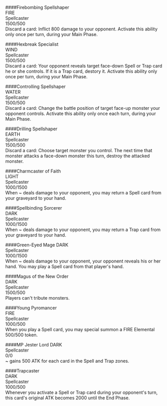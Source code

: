 ####Firebombing Spellshaper  
FIRE  
Spellcaster  
1500/500  
Discard a card: Inflict 800 damage to your opponent. Activate this ability only once per turn, during your Main Phase.

####Hexbreak Specialist  
WIND  
Spellcaster  
1500/500  
Discard a card: Your opponent reveals target face-down Spell or Trap card he or she controls. If it is a Trap card, destory it. Activate this ability only once per turn, during your Main Phase.

####Controlling Spellshaper  
WATER  
Spellcaster  
1500/500  
Discard a card: Change the battle position of target face-up monster your opponent controls. Activate this ability only once each turn, during your Main Phase.

####Drilling Spellshaper  
EARTH  
Spellcaster  
1500/500  
Discard a card: Choose target monster you control. The next time that monster attacks a face-down monster this turn, destroy the attacked monster.

####Charmcaster of Faith  
LIGHT  
Spellcaster  
1000/1500  
When ~ deals damage to your opponent, you may return a Spell card from your graveyard to your hand.

####Spellbinding Sorcerer  
DARK  
Spellcaster  
1000/1500  
When ~ deals damage to your opponent, you may return a Trap card from your graveyard to your hand.

####Green-Eyed Mage
DARK  
Spellcaster  
1000/1500  
When ~ deals damage to your opponent, your opponent reveals his or her hand. You may play a Spell card from that player's hand.

####Magus of the New Order  
DARK  
Spellcaster  
1500/500  
Players can't tribute monsters.

####Young Pyromancer  
FIRE  
Spellcaster  
1000/500  
When you play a Spell card, you may special summon a FIRE Elemental 500/500 token.  


####MP Jester Lord
DARK  
Spellcaster  
0/0  
~ gains 500 ATK for each card in the Spell and Trap zones.


####Trapcaster  
DARK  
Spellcaster  
1000/500  
Whenever you activate a Spell or Trap card during your opponent's turn, this card's original ATK becomes 2000 until the End Phase.

